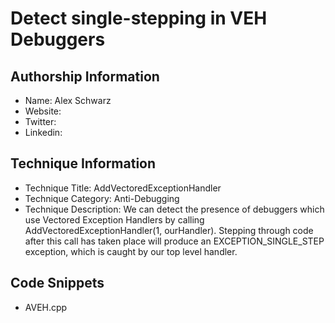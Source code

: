 # Detect single-stepping in VEH Debuggers

## Authorship Information
* Name: Alex Schwarz
* Website: 
* Twitter:
* Linkedin:
  
## Technique Information
* Technique Title: AddVectoredExceptionHandler
* Technique Category: Anti-Debugging
* Technique Description: We can detect the presence of debuggers which use Vectored Exception Handlers by calling AddVectoredExceptionHandler(1, ourHandler). Stepping through code after this call has taken place will produce an EXCEPTION_SINGLE_STEP exception, which is caught by our top level handler.

## Code Snippets
* AVEH.cpp
